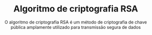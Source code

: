 <div align="center">
  <h1>Algoritmo de criptografia RSA</h1>
  <p>O algoritmo de criptografia RSA é um método de criptografia de chave pública amplamente utilizado para transmissão segura de dados</p>
</div
